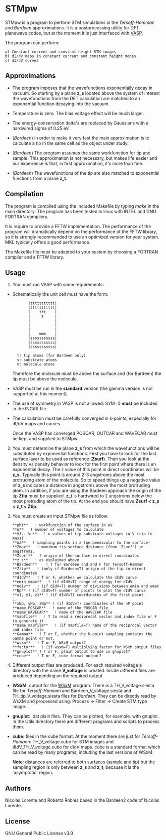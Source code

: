 ﻿# STMpw

STMpw is a program to perform STM simulations in the *Tersoff-Hamman* and *Bardeen* approximations. It is a postprocessing utility for DFT planewave codes, but at the moment it is just interfaced with [VASP](https://www.vasp.at).

The program can perform:

    a) Constant current and constant height STM images
    b) dI/dV maps in constant current and constant height modes
    c) dI/dV curves

## Approximations

* The program imposes that the wavefunctions exponentially decay in vacuum. So starting by a plane **z_s** located above the system of interest the wavefunctions from the DFT calculation are matched to an exponential function decaying into the vacuum.

* Temperature is zero. The bias voltage effect will be much larger.

* The energy-conservation delta's are replaced by Gaussians with a hardwired sigma of 0.25 eV.

* (*Bardeen*) In order to make it very fast the main approximation is to calculate a tip in the same cell as the object under study.

* (*Bardeen*) The program assumes the same workfunction for tip and sample. This approximation is not necessary, but makes life easier and our experience is that, in first approximation, it's more than fine.

* (*Bardeen*) The wavefunctions of the tip are also matched to exponential functions from a plane **z_t**.

## Compilation

The program is compiled using the included Makefile by typing *make* in the main directory. The program has been tested in linux with INTEL and GNU FORTRAN compilers. 

It is require to provide a FFTW implementation. The performance of the program will dramatically depend on the performance of the FFTW library, so it is strongly recommended to use an optimized version for your system. MKL typically offers a good performance.
 
The Makefile file must be adapted to your system by choosing a FORTRAN compiler and a FFTW library.

## Usage

 1.  You must run VASP with some requirements:

* Schematically the unit cell must have the form:

             |ttttttttttt|
             |ttttttttttt|
             |    ttt    |
             |     t     |
             |           |
             |           |
             |           |
             |    mmm    |
             |sssssssssss|
             |sssssssssss|
             |sssssssssss|
             
        t: tip atoms (for Bardeen only)
        s: substrate atoms
        m: molecule atoms

	Therefore the molecule must be above the surface and (for Bardeen) the tip must be above the molecule.

* VASP must be run in the **standard** version (the gamma version is not supported at this moment).
* The use of symmetry in VASP is not allowed: SYM=0 **must** be included in the INCAR file.
* The calculation must be carefully converged in k-points, especially for dI/dV maps and curves.

	Once the VASP has converged POSCAR, OUTCAR and WAVECAR must be kept and supplied to STMpw. 

 2. You must determine the plane **z_s** from which the wavefunctions will be substituted by exponential functions. First you have to look for the last surface layer to be used as reference (**Zsurf**). Then you look at the density vs density behavior to look for the first point where there is an exponential decay. The z value of this point in direct coordinates will be **z_s**. Typically this point is around 2-3 angstroms above the most protruding atom of the molecule. So to speed things up a negative value of **z_s** indicates a distance in angstroms above the most protruding atom. In addition, if you are using the Bardeen approach the origin of the tip **Ztip** must be supplied. **z_t** is hardwired to 2 angstroms below the most protruding atom of the tip. At the end you should have **Zsurf < z_s < z_t < Ztip**.

3. You must create an input.STMpw file as follow:

	   **phi**   ! workfunction of the surface in eV 
	   **n**   ! number of voltages to calculate
	   **V1...Vn**   ! n values of tip-substrate voltages in V (tip to mass)
	   **nZ**   ! sampling points in z (perpendicular to the surface)
	   **Zmax**   ! maximum tip-surface distance (from 'Zsurf') in angstroms.
	   **Zsurf**   ! origin of the surface in direct coordinates
	   **z_s**   ! as explained above
	   **Bardeen**    ! T for Bardeen and and F for Tersoff-Hamman
	   **Ztip**   ! (only if Bardeen=T) origin of the tip in direct coordinates
	   **dIdV**   ! T or F, whether we calculate the dIdV curve
	   **emin emax**   ! (if dIdV=T) range of energy for dIdV
	   **ndiv**   ! (if dIdV=T) number of divisions between emin and emax
	   **Np** ! (if dIdV=T) number of points to plot the dIdV curve
	   **x1, y1, z1** ! (if dIdV=T) coordinates of the first point
	   ...
	   **xNp, yNp, zNp** ! (if dIdV=T) coordinates of the nP point
	   **name_POSCAR**   ! name of the POSCAR file
	   **name_WAVECAR**   ! name of the WAVECAR file 
	   **mapfile**   ! T to read a reciprocal vector and index file or F to generate it
	   **name_mapfile**   ! (if mapfile=T) name of the reciprocal vector and index file
	   **Gamma**   ! T or F, whether the k-point sampling contains the Gamma point or not.
	   **wsxm**   ! T or F, WSxM output?
	   **factor**   ! (if wsxm=T) multiplying factor for WSxM output files
	   **gnuplot** ! T or F, plain output to use in gnuplot?
	   **cube**   ! T or F, cube format output?

4. Different output files are produced. For each required voltage a directory with the name **V_voltage** is created. Inside different files are produced depending on the required output. 
* **WSxM**: output for the [WSxM](http://www.wsxm.es/download.html) program. There is a TH_V_voltage.siesta file for *Tersoff-Hamann* and Bardeen_V_voltage.siesta and TH_tip_V_voltage.siesta files for *Bardeen*. They can be directly read by WsXM and processed using: Process -> Filter -> Create STM type image...
* **gnuplot**: .dat plain files. They can be plotted, for example, with gnuplot. In the Utils directory there are different programs and scripts to process them.
* **cube**: files in the cube format. At the moment there are just for *Tersoff-Hamann*: TH_V_voltage.cube for STM images and dIdV_TH_V_voltage.cube for dIdV maps. cube is a standard format which can be read by many programs, including the last versions of WSxM.

	**Note**: distances are referred to both surfaces (sample and tip) but the sampling region is only between **z_s** and **z_t**, because it is the 'asymptotic' region.

## Authors
Nicolás Lorente and Roberto Robles based in the Bardeen2 code of Nicolás Lorente.

## License
GNU General Public License v3.0
